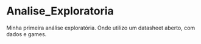 # Analise_Exploratoria
Minha primeira análise exploratória. Onde utilizo um datasheet aberto, com dados e games. 
